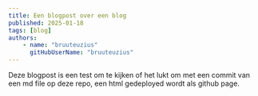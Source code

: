 ```yaml
---
title: Een blogpost over een blog
published: 2025-01-18
tags: [blog] 
authors: 
    - name: "bruuteuzius"
      gitHubUserName: "bruuteuzius"
---
```


Deze blogpost is een test om te kijken of het lukt om met een commit van een md file op deze repo, een html gedeployed wordt als github page. 

